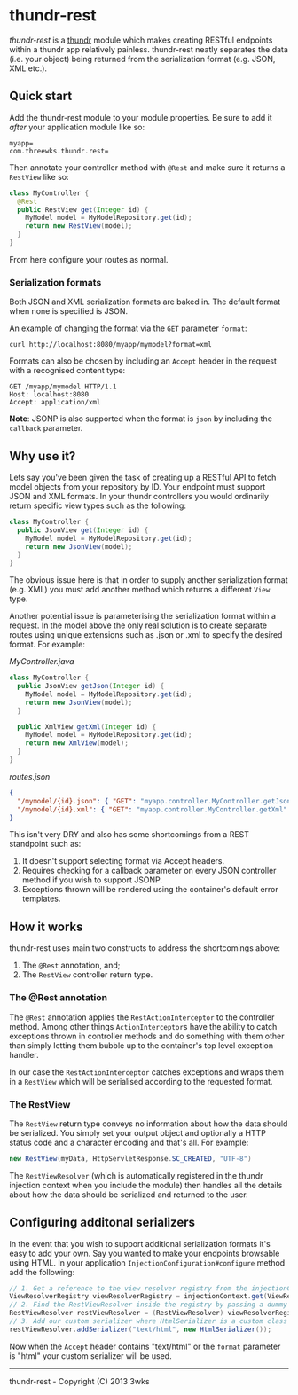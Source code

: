 # thundr-rest

*thundr-rest* is a [thundr](http://3wks.github.io/thundr/) module which makes creating RESTful endpoints within a
thundr app relatively painless. thundr-rest neatly separates the data (i.e. your object) being returned from the
serialization format (e.g. JSON, XML etc.).

## Quick start

Add the thundr-rest module to your module.properties. Be sure to add it _after_ your application module like so:

```
myapp=
com.threewks.thundr.rest=
```

Then annotate your controller method with `@Rest` and make sure it returns a `RestView` like so:

```java
class MyController {
  @Rest
  public RestView get(Integer id) {
    MyModel model = MyModelRepository.get(id);
    return new RestView(model);
  }
}
```

From here configure your routes as normal.

### Serialization formats
Both JSON and XML serialization formats are baked in. The default format when none is specified is JSON.

An example of changing the format via the `GET` parameter `format`:

`curl http://localhost:8080/myapp/mymodel?format=xml`

Formats can also be chosen by including an `Accept` header in the request with a recognised content type:

```
GET /myapp/mymodel HTTP/1.1
Host: localhost:8080
Accept: application/xml
```

**Note**: JSONP is also supported when the format is `json` by including the `callback` parameter.

## Why use it?

Lets say you've been given the task of creating up a RESTful API to fetch model objects from your repository by ID. Your
endpoint must support JSON and XML formats. In your thundr controllers you would ordinarily return specific view types
such as the following:

```java
class MyController {
  public JsonView get(Integer id) {
    MyModel model = MyModelRepository.get(id);
    return new JsonView(model);
  }
}
```

The obvious issue here is that in order to supply another serialization format (e.g. XML) you must add another method
which returns a different `View` type.

Another potential issue is parameterising the serialization format within a request. In the model above the only real
solution is to create separate routes using unique extensions such as .json or .xml to specify the desired format. For
example:

*MyController.java*

```java
class MyController {
  public JsonView getJson(Integer id) {
    MyModel model = MyModelRepository.get(id);
    return new JsonView(model);
  }

  public XmlView getXml(Integer id) {
    MyModel model = MyModelRepository.get(id);
    return new XmlView(model);
  }
}
```

*routes.json*

```json
{
  "/mymodel/{id}.json": { "GET": "myapp.controller.MyController.getJson",
  "/mymodel/{id}.xml": { "GET": "myapp.controller.MyController.getXml"
}
```

This isn't very DRY and also has some shortcomings from a REST standpoint such as:
1. It doesn't support selecting format via Accept headers.
2. Requires checking for a callback parameter on every JSON controller method if you wish to support JSONP.
3. Exceptions thrown will be rendered using the container's default error templates.

## How it works

thundr-rest uses main two constructs to address the shortcomings above:
1. The `@Rest` annotation, and;
2. The `RestView` controller return type.

### The @Rest annotation

The `@Rest` annotation applies the `RestActionInterceptor` to the controller method. Among other things
`ActionInterceptor`s have the ability to catch exceptions thrown in controller methods and do something with them other
than simply letting them bubble up to the container's top level exception handler.

In our case the `RestActionInterceptor` catches exceptions and wraps them in a `RestView` which will be serialised
according to the requested format.

### The RestView

The `RestView` return type conveys no information about how the data should be serialized. You simply set your output
object and optionally a HTTP status code and a character encoding and that's all. For example:

```java
new RestView(myData, HttpServletResponse.SC_CREATED, "UTF-8")
```

The `RestViewResolver` (which is automatically registered in the thundr injection context when you include the module)
then handles all the details about how the data should be serialized and returned to the user.

## Configuring additonal serializers

In the event that you wish to support additional serialization formats it's easy to add your own. Say you wanted to make
your endpoints browsable using HTML. In your application `InjectionConfiguration#configure` method add the following:

```java
// 1. Get a reference to the view resolver registry from the injectionContext
ViewResolverRegistry viewResolverRegistry = injectionContext.get(ViewResolverRegistry.class);
// 2. Find the RestViewResolver inside the registry by passing a dummy RestView
RestViewResolver restViewResolver = (RestViewResolver) viewResolverRegistry.findViewResolver(new RestView(null));
// 3. Add our custom serializer where HtmlSerializer is a custom class that implements com.threewks.thundr.rest.serializer.Serializer
restViewResolver.addSerializer("text/html", new HtmlSerializer());
```

Now when the `Accept` header contains "text/html" or the `format` parameter is "html" your custom serializer will be
used.

--------------
thundr-rest - Copyright (C) 2013 3wks